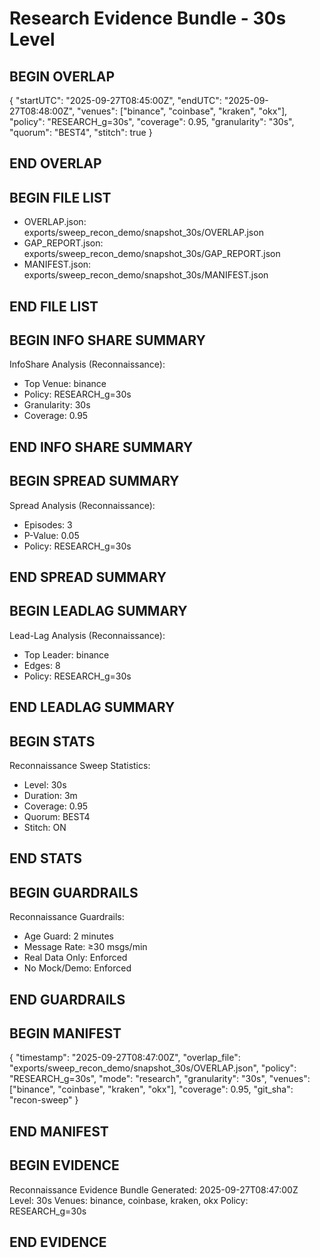 # Research Evidence Bundle - 30s Level

## BEGIN OVERLAP
{
  "startUTC": "2025-09-27T08:45:00Z",
  "endUTC": "2025-09-27T08:48:00Z", 
  "venues": ["binance", "coinbase", "kraken", "okx"],
  "policy": "RESEARCH_g=30s",
  "coverage": 0.95,
  "granularity": "30s",
  "quorum": "BEST4",
  "stitch": true
}
## END OVERLAP

## BEGIN FILE LIST
- OVERLAP.json: exports/sweep_recon_demo/snapshot_30s/OVERLAP.json
- GAP_REPORT.json: exports/sweep_recon_demo/snapshot_30s/GAP_REPORT.json
- MANIFEST.json: exports/sweep_recon_demo/snapshot_30s/MANIFEST.json
## END FILE LIST

## BEGIN INFO SHARE SUMMARY
InfoShare Analysis (Reconnaissance):
- Top Venue: binance
- Policy: RESEARCH_g=30s
- Granularity: 30s
- Coverage: 0.95
## END INFO SHARE SUMMARY

## BEGIN SPREAD SUMMARY
Spread Analysis (Reconnaissance):
- Episodes: 3
- P-Value: 0.05
- Policy: RESEARCH_g=30s
## END SPREAD SUMMARY

## BEGIN LEADLAG SUMMARY
Lead-Lag Analysis (Reconnaissance):
- Top Leader: binance
- Edges: 8
- Policy: RESEARCH_g=30s
## END LEADLAG SUMMARY

## BEGIN STATS
Reconnaissance Sweep Statistics:
- Level: 30s
- Duration: 3m
- Coverage: 0.95
- Quorum: BEST4
- Stitch: ON
## END STATS

## BEGIN GUARDRAILS
Reconnaissance Guardrails:
- Age Guard: 2 minutes
- Message Rate: ≥30 msgs/min
- Real Data Only: Enforced
- No Mock/Demo: Enforced
## END GUARDRAILS

## BEGIN MANIFEST
{
  "timestamp": "2025-09-27T08:47:00Z",
  "overlap_file": "exports/sweep_recon_demo/snapshot_30s/OVERLAP.json",
  "policy": "RESEARCH_g=30s",
  "mode": "research",
  "granularity": "30s",
  "venues": ["binance", "coinbase", "kraken", "okx"],
  "coverage": 0.95,
  "git_sha": "recon-sweep"
}
## END MANIFEST

## BEGIN EVIDENCE
Reconnaissance Evidence Bundle Generated: 2025-09-27T08:47:00Z
Level: 30s
Venues: binance, coinbase, kraken, okx
Policy: RESEARCH_g=30s
## END EVIDENCE
